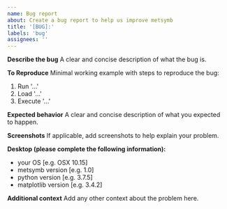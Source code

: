 ```yaml
---
name: Bug report
about: Create a bug report to help us improve metsymb
title: '[BUG]:'
labels: 'bug'
assignees: ''
---
```


**Describe the bug**
A clear and concise description of what the bug is.

**To Reproduce**
Minimal working example with steps to reproduce the bug:
1. Run '...'
2. Load '...'
3. Execute '...'

**Expected behavior**
A clear and concise description of what you expected to happen.

**Screenshots**
If applicable, add screenshots to help explain your problem.

**Desktop (please complete the following information):**
 - your OS [e.g. OSX 10.15]
 - metsymb version [e.g. 1.0]
 - python version [e.g. 3.7.5]
 - matplotlib version [e.g. 3.4.2]

**Additional context**
Add any other context about the problem here.
